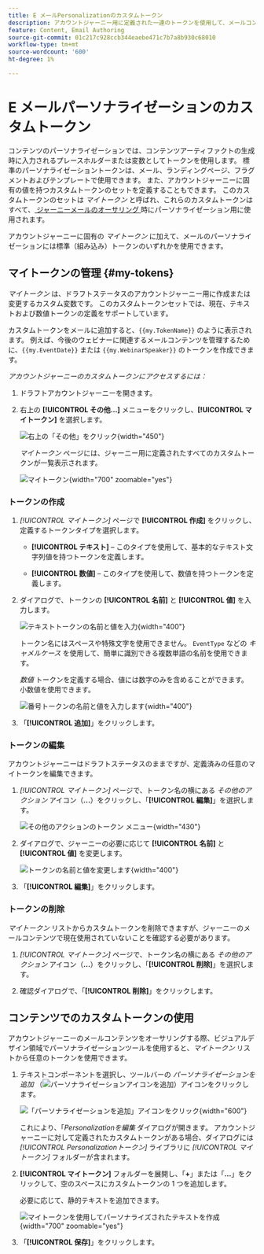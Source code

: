 ```yaml
---
title: E メールPersonalizationのカスタムトークン
description: アカウントジャーニー用に定義された一連のトークンを使用して、メールコンテンツのパーソナライズ機能を管理する方法を説明します。
feature: Content, Email Authoring
source-git-commit: 01c217c928ccb344eaebe471c7b7a8b930c68010
workflow-type: tm+mt
source-wordcount: '600'
ht-degree: 1%

---
```


# E メールパーソナライゼーションのカスタムトークン

コンテンツのパーソナライゼーションでは、コンテンツアーティファクトの生成時に入力されるプレースホルダーまたは変数としてトークンを使用します。 標準のパーソナライゼーショントークンは、メール、ランディングページ、フラグメントおよびテンプレートで使用できます。 また、アカウントジャーニーに固有の値を持つカスタムトークンのセットを定義することもできます。 このカスタムトークンのセットは _マイトークン_ と呼ばれ、これらのカスタムトークンはすべて、[ ジャーニーメールのオーサリング ](./email-authoring.md#content-authoring---personalization) 時にパーソナライゼーション用に使用されます。

アカウントジャーニーに固有の _マイトークン_ に加えて、メールのパーソナライゼーションには標準（組み込み）トークンのいずれかを使用できます。

## マイトークンの管理 {#my-tokens}

_マイトークン_ は、ドラフトステータスのアカウントジャーニー用に作成または変更するカスタム変数です。 このカスタムトークンセットでは、現在、テキストおよび数値トークンの定義をサポートしています。

カスタムトークンをメールに追加すると、`{{my.TokenName}}` のように表示されます。 例えば、今後のウェビナーに関連するメールコンテンツを管理するために、`{{my.EventDate}}` または `{{my.WebinarSpeaker}}` のトークンを作成できます。

_アカウントジャーニーのカスタムトークンにアクセスするには：_

1. ドラフトアカウントジャーニーを開きます。

1. 右上の **[!UICONTROL その他…]** メニューをクリックし、**[!UICONTROL マイトークン]** を選択します。

   ![ 右上の「その他」をクリック ](../journeys/assets/account-journey-draft-more-menu.png){width="450"}

   _マイトークン_ ページには、ジャーニー用に定義されたすべてのカスタムトークンが一覧表示されます。

   ![ マイトークン ](./assets/my-tokens-list-page.png){width="700" zoomable="yes"}

### トークンの作成

1. _[!UICONTROL マイトークン]_ ページで **[!UICONTROL 作成]** をクリックし、定義するトークンタイプを選択します。

   * **[!UICONTROL テキスト]** – このタイプを使用して、基本的なテキスト文字列値を持つトークンを定義します。

   * **[!UICONTROL 数値]** – このタイプを使用して、数値を持つトークンを定義します。

1. ダイアログで、トークンの **[!UICONTROL 名前]** と **[!UICONTROL 値]** を入力します。

   ![ テキストトークンの名前と値を入力 ](./assets/my-tokens-create-text-token-dialog.png){width="400"}

   トークン名にはスペースや特殊文字を使用できません。 `EventType` などの _キャメルケース_ を使用して、簡単に識別できる複数単語の名前を使用できます。

   _数値_ トークンを定義する場合、値には数字のみを含めることができます。 小数値を使用できます。

   ![ 番号トークンの名前と値を入力します ](./assets/my-tokens-create-number-token-dialog.png){width="400"}

1. 「**[!UICONTROL 追加]**」をクリックします。

### トークンの編集

アカウントジャーニーはドラフトステータスのままですが、定義済みの任意のマイトークンを編集できます。

1. _[!UICONTROL マイトークン]_ ページで、トークン名の横にある _その他のアクション_ アイコン（**...**）をクリックし、「**[!UICONTROL 編集]**」を選択します。

   ![ その他のアクションのトークン メニュー ](./assets/my-tokens-more-actions.png){width="430"}

1. ダイアログで、ジャーニーの必要に応じて **[!UICONTROL 名前]** と **[!UICONTROL 値]** を変更します。

   ![ トークンの名前と値を変更します ](./assets/my-tokens-edit-text-token-dialog.png){width="400"}

1. 「**[!UICONTROL 編集]**」をクリックします。

### トークンの削除

_マイトークン_ リストからカスタムトークンを削除できますが、ジャーニーのメールコンテンツで現在使用されていないことを確認する必要があります。

1. _[!UICONTROL マイトークン]_ ページで、トークン名の横にある _その他のアクション_ アイコン（**...**）をクリックし、「**[!UICONTROL 削除]**」を選択します。

1. 確認ダイアログで、「**[!UICONTROL 削除]**」をクリックします。

## コンテンツでのカスタムトークンの使用

アカウントジャーニーのメールコンテンツをオーサリングする際、ビジュアルデザイン領域でパーソナライゼーションツールを使用すると、_マイトークン_ リストから任意のトークンを使用できます。

1. テキストコンポーネントを選択し、ツールバーの _パーソナライゼーションを追加_ （![ パーソナライゼーションアイコンを追加 ](../../assets/do-not-localize/icon-personalization-field.svg)）アイコンをクリックします。

   ![ 「パーソナライゼーションを追加」アイコンをクリック ](./assets/email-personalize-text.png){width="600"}

   これにより、「_Personalizationを編集_ ダイアログが開きます。 アカウントジャーニーに対して定義されたカスタムトークンがある場合、ダイアログには _[!UICONTROL Personalizationトークン]_ ライブラリに _[!UICONTROL マイトークン]_ フォルダーが含まれます。

1. **[!UICONTROL マイトークン]** フォルダーを展開し、「**+**」または「**...**」をクリックして、空のスペースにカスタムトークンの 1 つを追加します。

   必要に応じて、静的テキストを追加できます。

   ![ マイトークンを使用してパーソナライズされたテキストを作成 ](./assets/personalization-edit-dialog-my-tokens.png){width="700" zoomable="yes"}

1. 「**[!UICONTROL 保存]**」をクリックします。

